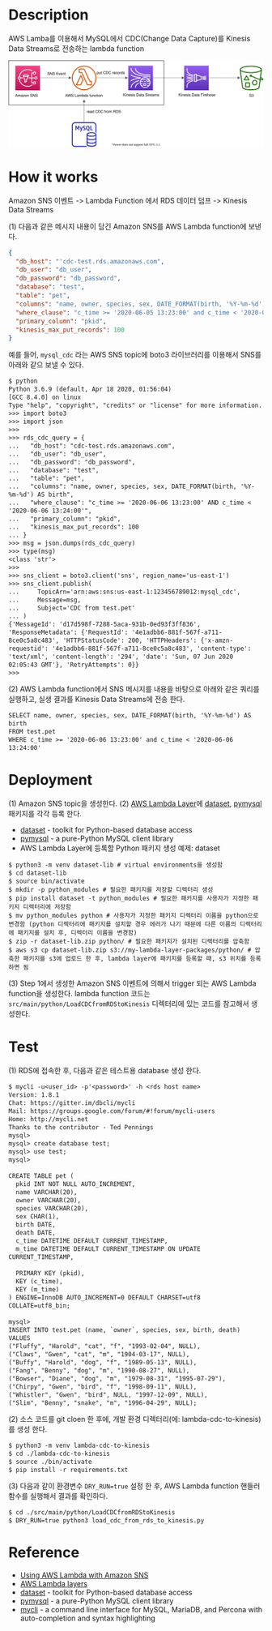 # Description
AWS Lamba를 이용해서 MySQL에서 CDC(Change Data Capture)를 Kinesis Data Streams로 전송하는 lambda function

![lambda-cdc-to-kinesis-architecture](lambda-cdc-to-kinesis.svg)

# How it works
Amazon SNS 이벤트 -> Lambda Function 에서 RDS 데이터 덤프 -> Kinesis Data Streams

(1) 다음과 같은 메시지 내용이 담긴 Amazon SNS를 AWS Lambda function에 보낸다.
```json
{
  "db_host": "'cdc-test.rds.amazonaws.com",
  "db_user": "db_user",
  "db_password": "db_password",
  "database": "test",
  "table": "pet",
  "columns": "name, owner, species, sex, DATE_FORMAT(birth, '%Y-%m-%d') AS birth",
  "where_clause": "c_time >= '2020-06-05 13:23:00' and c_time < '2020-06-05 13:24:00'",
  "primary_column": "pkid",
  "kinesis_max_put_records": 100
}
```

예를 들어, `mysql_cdc` 라는 AWS SNS topic에 boto3 라이브러리를 이용해서 SNS를 아래와 같으 보낼 수 있다. 
```shell script
$ python
Python 3.6.9 (default, Apr 18 2020, 01:56:04)
[GCC 8.4.0] on linux
Type "help", "copyright", "credits" or "license" for more information.
>>> import boto3
>>> import json
>>>
>>> rds_cdc_query = {
...   "db_host": "cdc-test.rds.amazonaws.com",
...   "db_user": "db_user",
...   "db_password": "db_password",
...   "database": "test",
...   "table": "pet",
...   "columns": "name, owner, species, sex, DATE_FORMAT(birth, '%Y-%m-%d') AS birth",
...   "where_clause": "c_time >= '2020-06-06 13:23:00' AND c_time < '2020-06-06 13:24:00'",
...   "primary_column": "pkid",
...   "kinesis_max_put_records": 100
... }
>>> msg = json.dumps(rds_cdc_query)
>>> type(msg)
<class 'str'>
>>>
>>> sns_client = boto3.client('sns', region_name='us-east-1')
>>> sns_client.publish(
...     TopicArn='arn:aws:sns:us-east-1:123456789012:mysql_cdc',
...     Message=msg,
...     Subject='CDC from test.pet'
... )
{'MessageId': 'd17d598f-7288-5aca-931b-0ed93f3ff836', 'ResponseMetadata': {'RequestId': '4e1adbb6-881f-567f-a711-8ce0c5a8c483', 'HTTPStatusCode': 200, 'HTTPHeaders': {'x-amzn-requestid': '4e1adbb6-881f-567f-a711-8ce0c5a8c483', 'content-type': 'text/xml', 'content-length': '294', 'date': 'Sun, 07 Jun 2020 02:05:43 GMT'}, 'RetryAttempts': 0}}
>>>
```

(2) AWS Lambda function에서 SNS 메시지를 내용을 바탕으로 아래와 같은 쿼리를 실행하고,
  실생 결과를 Kinesis Data Streams에 전송 한다.
```shell script
SELECT name, owner, species, sex, DATE_FORMAT(birth, '%Y-%m-%d') AS birth
FROM test.pet
WHERE c_time >= '2020-06-06 13:23:00' and c_time < '2020-06-06 13:24:00'
```

# Deployment
(1) Amazon SNS topic을 생성한다.
(2) [AWS Lambda Layer](https://docs.aws.amazon.com/lambda/latest/dg/configuration-layers.html)에 [dataset](https://dataset.readthedocs.io/en/latest/index.html), [pymysql](https://pymysql.readthedocs.io/en/latest/) 패키지를 각각 등록 한다.
* [dataset](https://dataset.readthedocs.io/en/latest/index.html) - toolkit for Python-based database access
* [pymysql](https://pymysql.readthedocs.io/en/latest/) - a pure-Python MySQL client library
* AWS Lambda Layer에 등록할 Python 패키지 생성 예제: dataset
```shell script
$ python3 -m venv dataset-lib # virtual environments을 생성함
$ cd dataset-lib
$ source bin/activate
$ mkdir -p python_modules # 필요한 패키지를 저장할 디렉터리 생성
$ pip install dataset -t python_modules # 필요한 패키지를 사용자가 지정한 패키지 디렉터리에 저장함
$ mv python_modules python # 사용자가 지정한 패키지 디렉터리 이름을 python으로 변경함 (python 디렉터리에 패키지를 설치할 경우 에러가 나기 때문에 다른 이름의 디렉터리에 패키지를 설치 후, 디렉터리 이름을 변경함)
$ zip -r dataset-lib.zip python/ # 필요한 패키지가 설치된 디렉터리를 압축함
$ aws s3 cp dataset-lib.zip s3://my-lambda-layer-packages/python/ # 압축한 패키지를 s3에 업로드 한 후, lambda layer에 패키지를 등록할 때, s3 위치를 등록하면 됨
```
(3) Step 1에서 생성한 Amazon SNS 이벤트에 의해서 trigger 되는 AWS Lambda function을 생성한다.
lambda function 코드는 `src/main/python/LoadCDCfromRDStoKinesis` 디렉터리에 있는 코드를 참고해서 생성한다.

# Test
(1) RDS에 접속한 후, 다음과 같은 테스트용 database 생성 한다.
```shell script
$ mycli -u<user_id> -p'<password>' -h <rds host name>
Version: 1.8.1
Chat: https://gitter.im/dbcli/mycli
Mail: https://groups.google.com/forum/#!forum/mycli-users
Home: http://mycli.net
Thanks to the contributor - Ted Pennings
mysql>
mysql> create database test;
mysql> use test;
mysql>

CREATE TABLE pet (
  pkid INT NOT NULL AUTO_INCREMENT,
  name VARCHAR(20),
  owner VARCHAR(20),
  species VARCHAR(20),
  sex CHAR(1),
  birth DATE,
  death DATE,
  c_time DATETIME DEFAULT CURRENT_TIMESTAMP,
  m_time DATETIME DEFAULT CURRENT_TIMESTAMP ON UPDATE CURRENT_TIMESTAMP,

  PRIMARY KEY (pkid),
  KEY (c_time),
  KEY (m_time)
) ENGINE=InnoDB AUTO_INCREMENT=0 DEFAULT CHARSET=utf8 COLLATE=utf8_bin;

mysql>
INSERT INTO test.pet (name, `owner`, species, sex, birth, death) VALUES
("Fluffy", "Harold", "cat", "f", "1993-02-04", NULL),
("Claws", "Gwen", "cat", "m", "1904-03-17", NULL),
("Buffy", "Harold", "dog", "f", "1989-05-13", NULL),
("Fang", "Benny", "dog", "m", "1990-08-27", NULL),
("Bowser", "Diane", "dog", "m", "1979-08-31", "1995-07-29"),
("Chirpy", "Gwen", "bird", "f", "1998-09-11", NULL),
("Whistler", "Gwen", "bird", NULL, "1997-12-09", NULL),
("Slim", "Benny", "snake", "m", "1996-04-29", NULL);
```

(2) 소스 코드를 git cloen 한 후에, 개발 환경 디렉터리(에: lambda-cdc-to-kinesis)를 생성 한다.
```shell script
$ python3 -m venv lambda-cdc-to-kinesis
$ cd ./lambda-cdc-to-kinesis
$ source ./bin/activate
$ pip install -r requirements.txt
```

(3) 다음과 같이 환경변수 `DRY_RUN=true` 설정 한 후, AWS Lambda function 핸들러 함수를 실행해서 결과를 확인하다.
```shell script
$ cd ./src/main/python/LoadCDCfromRDStoKinesis
$ DRY_RUN=true python3 load_cdc_from_rds_to_kinesis.py
```

# Reference
* [Using AWS Lambda with Amazon SNS](https://docs.aws.amazon.com/lambda/latest/dg/with-sns.html)
* [AWS Lambda layers](https://docs.aws.amazon.com/lambda/latest/dg/configuration-layers.html)
* [dataset](https://dataset.readthedocs.io/en/latest/index.html) - toolkit for Python-based database access
* [pymysql](https://pymysql.readthedocs.io/en/latest/) - a pure-Python MySQL client library
* [mycli](https://www.mycli.net/) - a command line interface for MySQL, MariaDB, and Percona with auto-completion and syntax highlighting